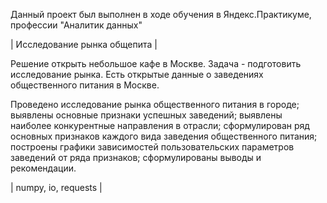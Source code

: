 Данный проект был выполнен в ходе обучения в Яндекс.Практикуме, профессии "Аналитик данных"

| Исследование рынка общепита |

Решение открыть небольшое кафе в Москве. Задача - подготовить исследование рынка. Есть открытые данные о заведениях общественного питания в Москве.

Проведено исследование рынка общественного питания в городе; выявлены основные признаки успешных заведений; выявлены наиболее конкурентные направления в отрасли; сформулирован ряд основных признаков каждого вида заведения общественного питания; построены графики зависимостей пользовательских параметров заведений от ряда признаков;  сформулированы выводы и рекомендации.

| numpy, io, requests | 
